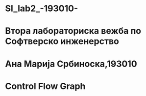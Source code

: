 # SI_lab2_-193010-
# Втора лабораториска вежба по Софтверско инженерство
# Ана Марија Србиноска,193010

# Control Flow Graph
